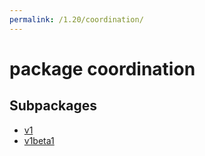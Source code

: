 ```yaml
---
permalink: /1.20/coordination/
---
```


# package coordination



## Subpackages

* [v1](coordination-v1.md)
* [v1beta1](coordination-v1beta1.md)